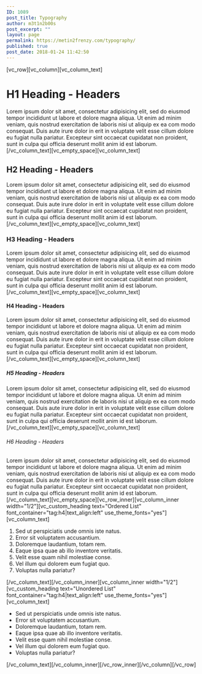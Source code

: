 ```yaml
---
ID: 1089
post_title: Typography
author: m3t1n2b00s
post_excerpt: ""
layout: page
permalink: https://metin2frenzy.com/typography/
published: true
post_date: 2018-01-24 11:42:50
---
```

[vc_row][vc_column][vc_column_text]
<h1>H1 Heading - Headers</h1>
Lorem ipsum dolor sit amet, consectetur adipisicing elit, sed do eiusmod tempor incididunt ut labore et dolore magna aliqua. Ut enim ad minim veniam, quis nostrud exercitation de laboris nisi ut aliquip ex ea com modo consequat. Duis aute irure dolor in erit in voluptate velit esse cillum dolore eu fugiat nulla pariatur. Excepteur sint occaecat cupidatat non proident, sunt in culpa qui officia deserunt mollit anim id est laborum.[/vc_column_text][vc_empty_space][vc_column_text]
<h2>H2 Heading - Headers</h2>
Lorem ipsum dolor sit amet, consectetur adipisicing elit, sed do eiusmod tempor incididunt ut labore et dolore magna aliqua. Ut enim ad minim veniam, quis nostrud exercitation de laboris nisi ut aliquip ex ea com modo consequat. Duis aute irure dolor in erit in voluptate velit esse cillum dolore eu fugiat nulla pariatur. Excepteur sint occaecat cupidatat non proident, sunt in culpa qui officia deserunt mollit anim id est laborum.[/vc_column_text][vc_empty_space][vc_column_text]
<h3>H3 Heading - Headers</h3>
Lorem ipsum dolor sit amet, consectetur adipisicing elit, sed do eiusmod tempor incididunt ut labore et dolore magna aliqua. Ut enim ad minim veniam, quis nostrud exercitation de laboris nisi ut aliquip ex ea com modo consequat. Duis aute irure dolor in erit in voluptate velit esse cillum dolore eu fugiat nulla pariatur. Excepteur sint occaecat cupidatat non proident, sunt in culpa qui officia deserunt mollit anim id est laborum.[/vc_column_text][vc_empty_space][vc_column_text]
<h4>H4 Heading - Headers</h4>
Lorem ipsum dolor sit amet, consectetur adipisicing elit, sed do eiusmod tempor incididunt ut labore et dolore magna aliqua. Ut enim ad minim veniam, quis nostrud exercitation de laboris nisi ut aliquip ex ea com modo consequat. Duis aute irure dolor in erit in voluptate velit esse cillum dolore eu fugiat nulla pariatur. Excepteur sint occaecat cupidatat non proident, sunt in culpa qui officia deserunt mollit anim id est laborum.[/vc_column_text][vc_empty_space][vc_column_text]
<h5>H5 Heading - Headers</h5>
Lorem ipsum dolor sit amet, consectetur adipisicing elit, sed do eiusmod tempor incididunt ut labore et dolore magna aliqua. Ut enim ad minim veniam, quis nostrud exercitation de laboris nisi ut aliquip ex ea com modo consequat. Duis aute irure dolor in erit in voluptate velit esse cillum dolore eu fugiat nulla pariatur. Excepteur sint occaecat cupidatat non proident, sunt in culpa qui officia deserunt mollit anim id est laborum.[/vc_column_text][vc_empty_space][vc_column_text]
<h6>H6 Heading - Headers</h6>
Lorem ipsum dolor sit amet, consectetur adipisicing elit, sed do eiusmod tempor incididunt ut labore et dolore magna aliqua. Ut enim ad minim veniam, quis nostrud exercitation de laboris nisi ut aliquip ex ea com modo consequat. Duis aute irure dolor in erit in voluptate velit esse cillum dolore eu fugiat nulla pariatur. Excepteur sint occaecat cupidatat non proident, sunt in culpa qui officia deserunt mollit anim id est laborum.[/vc_column_text][vc_empty_space][vc_row_inner][vc_column_inner width="1/2"][vc_custom_heading text="Ordered List" font_container="tag:h4|text_align:left" use_theme_fonts="yes"][vc_column_text]
<ol>
 	<li>Sed ut perspiciatis unde omnis iste natus.</li>
 	<li>Error sit voluptatem accusantium.</li>
 	<li>Doloremque laudantium, totam rem.</li>
 	<li>Eaque ipsa quae ab illo inventore veritatis.</li>
 	<li>Velit esse quam nihil molestiae conse.</li>
 	<li>Vel illum qui dolorem eum fugiat quo.</li>
 	<li>Voluptas nulla pariatur?</li>
</ol>
[/vc_column_text][/vc_column_inner][vc_column_inner width="1/2"][vc_custom_heading text="Unordered List" font_container="tag:h4|text_align:left" use_theme_fonts="yes"][vc_column_text]
<ul>
 	<li>Sed ut perspiciatis unde omnis iste natus.</li>
 	<li>Error sit voluptatem accusantium.</li>
 	<li>Doloremque laudantium, totam rem.</li>
 	<li>Eaque ipsa quae ab illo inventore veritatis.</li>
 	<li>Velit esse quam nihil molestiae conse.</li>
 	<li>Vel illum qui dolorem eum fugiat quo.</li>
 	<li>Voluptas nulla pariatur?</li>
</ul>
[/vc_column_text][/vc_column_inner][/vc_row_inner][/vc_column][/vc_row]